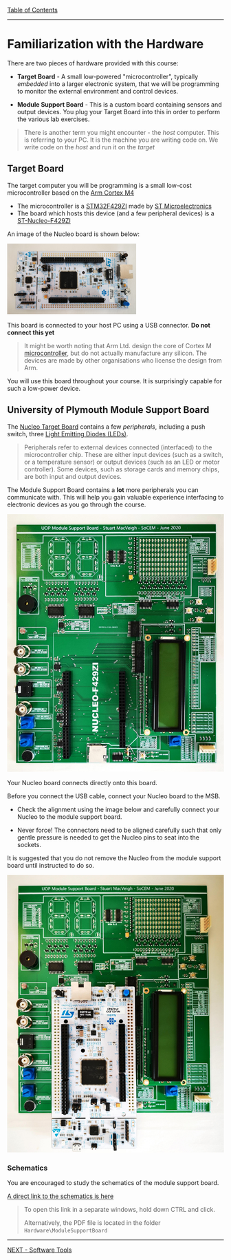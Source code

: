 [Table of Contents](README.md) 

---


# Familiarization with the Hardware
There are two pieces of hardware provided with this course:

* **Target Board** - A small low-powered "microcontroller", typically _embedded_ into a larger electronic system, that we will be programming to monitor the external environment and control devices.
 
* **Module Support Board** - This is a custom board containing sensors and output devices. You plug your Target Board into this in order to perform the various lab exercises.

 > There is another term you might encounter - the _host_ computer. This is referring to your PC. It is the machine you are writing code on. We write code on the _host_ and run it on the _target_

## Target Board
The target computer you will be programming is a small low-cost microcontroller based on the [Arm Cortex M4](https://www.arm.com/products/silicon-ip-cpu/cortex-m/cortex-m4)

* The microcontroller is a [STM32F429ZI](https://www.st.com/en/microcontrollers-microprocessors/stm32f429zi.html) made by [ST Microelectronics](https://www.st.com)
* The board which hosts this device (and a few peripheral devices) is a [ST-Nucleo-F429ZI](https://os.mbed.com/platforms/ST-Nucleo-F429ZI/)

An image of the Nucleo board is shown below:

<img src="../img/nucleo/nucleo_top.jpg" width="300px">

This board is connected to your host PC using a USB connector. **Do not connect this yet**

   > It might be worth noting that Arm Ltd. design the core of Cortex M [microcontroller](/glossary/microcontroller.md), but do not actually manufacture any silicon. The devices are made by other organisations who license the design from Arm.

You will use this board throughout your course. It is surprisingly capable for such a low-power device.

## University of Plymouth Module Support Board
The [Nucleo Target Board](#Target-Board) contains a few _peripherals_, including a push switch, three [Light Emitting Diodes (LEDs)](/glossary/led.md). 


> Peripherals refer to external devices connected (interfaced) to the microcontroller chip. These are either input devices (such as a switch, or a temperature sensor) or output devices (such as an LED or motor controller). Some devices, such as storage cards and memory chips, are both input and output devices.

The Module Support Board contains a **lot** more peripherals you can communicate with. This will help you gain valuable experience interfacing to electronic devices as you go through the course. 

<img src="../img/msb/msb.jpg" width="600px">

Your Nucleo board connects directly onto this board.

Before you connect the USB cable, connect your Nucleo board to the MSB.

* Check the alignment using the image below and carefully connect your Nucleo to the module support board.

* Never force! The connectors need to be aligned carefully such that only gentle pressure is needed to get the Nucleo pins to seat into the sockets.

It is suggested that you do not remove the Nucleo from the module support board until instructed to do so.

<img src="../img/msb/msb+nucleo.jpg" width="600px">

### Schematics
You are encouraged to study the schematics of the module support board.

[A direct link to the schematics is here](../Hardware/ModuleSupportBoard/msb_schematics.pdf)

> To open this link in a separate windows, hold down CTRL and click. 
>
> Alternatively, the PDF file is located in the folder `Hardware\ModuleSupportBoard`

---

[NEXT - Software Tools](software-tools.md)